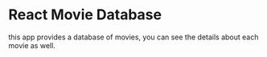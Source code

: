 # React Movie Database

this app provides a database of movies, you can see the details about each movie as well.